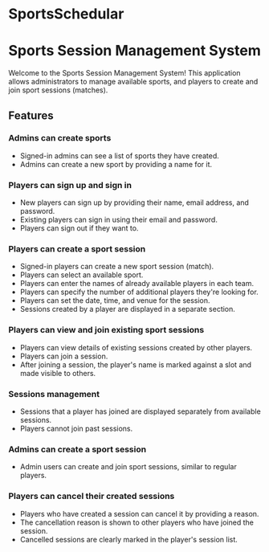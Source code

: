 # SportsSchedular


# Sports Session Management System

Welcome to the Sports Session Management System! This application allows administrators to manage available sports, and players to create and join sport sessions (matches).

## Features

### Admins can create sports

- Signed-in admins can see a list of sports they have created.
- Admins can create a new sport by providing a name for it.

### Players can sign up and sign in

- New players can sign up by providing their name, email address, and password.
- Existing players can sign in using their email and password.
- Players can sign out if they want to.

### Players can create a sport session

- Signed-in players can create a new sport session (match).
- Players can select an available sport.
- Players can enter the names of already available players in each team.
- Players can specify the number of additional players they're looking for.
- Players can set the date, time, and venue for the session.
- Sessions created by a player are displayed in a separate section.

### Players can view and join existing sport sessions

- Players can view details of existing sessions created by other players.
- Players can join a session.
- After joining a session, the player's name is marked against a slot and made visible to others.

### Sessions management

- Sessions that a player has joined are displayed separately from available sessions.
- Players cannot join past sessions.

### Admins can create a sport session

- Admin users can create and join sport sessions, similar to regular players.

### Players can cancel their created sessions

- Players who have created a session can cancel it by providing a reason.
- The cancellation reason is shown to other players who have joined the session.
- Cancelled sessions are clearly marked in the player's session list.



